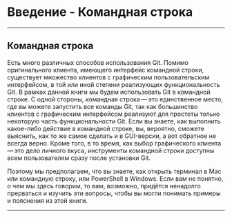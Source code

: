 # Введение - Командная строка

---

## Командная строка

Есть много различных способов использования Git. Помимо оригинального клиента, имеющего интерфейс командной строки, существует множество клиентов с графическим пользовательским интерфейсом, в той или иной степени реализующих функциональность Git. В рамках данной книги мы будем использовать Git в командной строке. С одной стороны, командная строка — это единственное место, где вы можете запустить все команды Git, так как большинство клиентов с графическим интерфейсом реализуют для простоты только некоторую часть функциональности Git. Если вы знаете, как выполнить какое-либо действие в командной строке, вы, вероятно, сможете выяснить, как то же самое сделать и в GUI-версии, а вот обратное не всегда верно. Кроме того, в то время, как выбор графического клиента — это дело личного вкуса, инструменты командной строки доступны всем пользователям сразу после установки Git.

Поэтому мы предполагаем, что вы знаете, как открыть терминал в Mac или командную строку, или PowerShell в Windows. Если вам не понятно, о чем мы здесь говорим, то вам, возможно, придётся ненадолго прерваться и изучить эти вопросы, чтобы вы могли понимать примеры и пояснения из этой книги.

---